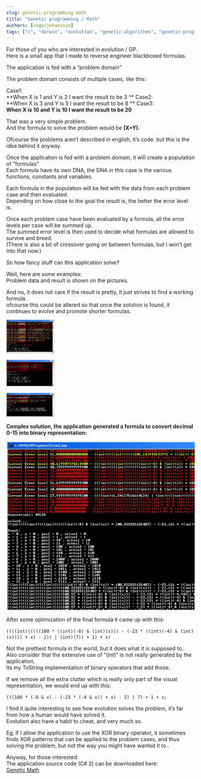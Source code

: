 ```yaml
---
slug: genetic-programming-math
title: "Genetic programming / Math"
authors: [rogerjohansson]
tags: ["c", "darwin", "evolution", "genetic-algorithms", "genetic-programming"]
---
```

For those of you who are interested in evolution / GP.  
Here is a small app that I made to reverse engineer blackboxed formulas.

<!-- truncate -->

The application is fed with a “problem domain”

The problem domain consists of multiple cases, like this:

Case1:  
**When X is 1 and Y is 2 I want the result to be 3  **
Case2:  
**When X is 3 and Y is 5 I want the result to be 8  **
Case3:  
**When X is 10 and Y is 10 I want the result to be 20**

That was a very simple problem.  
And the formula to solve the problem would be **(X+Y).**

Ofcourse the problems aren’t described in english, it’s code. but this is the idea behind it anyway.

Once the application is fed with a problem domain, it will create a population of “formulas”  
Each formula have its own DNA, the DNA in this case is the various functions, constants and variables.

Each formula in the population will be fed with the data from each problem case and then evaluated.  
Depending on how close to the goal the result is, the better the error level is.

Once each problem case have been evaluated by a formula, all the error levels per case will be summed up.  
The summed error level is then used to decide what formulas are allowed to survive and breed.  
(There is also a bit of crossover going on between formulas, but I won’t get into that now.)

So how fancy stuff can this application solve?

Well, here are some examples:  
Problem data and result is shown on the pictures.

And no, it does not care if the result is pretty, it just strives to find a working formula.  
ofcourse this could be altered so that once the solution is found, it continues to evolve and promote shorter formulas.

[![GenMath sample 1](./genmath1.thumbnail.gif)](http://rogeralsing.wordpress.com/wp-content/uploads/2008/02/genmath1.gif "GenMath sample 1")

[![GenMath sample 2](./genmath2.thumbnail.gif)](http://rogeralsing.wordpress.com/wp-content/uploads/2008/02/genmath2.gif "GenMath sample 2")

[![GenMath sample 3](./genmath3.thumbnail.gif)](http://rogeralsing.wordpress.com/wp-content/uploads/2008/02/genmath3.gif "GenMath sample 3")

**Complex solution, the application generated a formula to convert decimal 0-15 into binary representation:**

[![genmath41.gif](./genmath41.gif)](http://rogeralsing.wordpress.com/wp-content/uploads/2008/02/genmath41.gif "genmath41.gif")

After some optimization of the final formula it came up with this:

    ((((int)(((((100 * ((int)(-8) & (int)(x))) - (-23 * ((int)(-4) & (int)(x)))) + x) - 2)) | (int)(7)) + 1) + x)

Not the prettiest formula in the world, but it does what it is supposed to..  
Also consider that the extensive use of “(int)” is not really generated by the application,  
Its my ToString implementation of binary operators that add those.

If we remove all the extra clutter which is really only part of the visual representation, we would end up with this:

    (((100 * (-8 & x) - (-23 * (-4 & x)) + x) - 2) | 7) + 1 + x;

I find it quite interesting to see how evolution solves the problem, it’s far from how a human would have solved it.  
Evolution also have a habit to cheat, and very much so.

Eg, if I allow the application to use the XOR binary operator, it sometimes finds XOR patterns that can be applied to the problem cases, and thus solving the problem, but not the way you might have wanted it to..

Anyway, for those interested:  
The application source code (C# 2) can be downloaded here:  
[Genetic Math](http://dl.dropbox.com/u/63708110/GenMath.rar)
